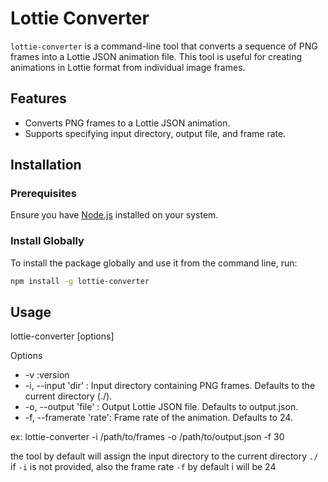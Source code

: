 # Lottie Converter

`lottie-converter` is a command-line tool that converts a sequence of PNG frames into a Lottie JSON animation file. This tool is useful for creating animations in Lottie format from individual image frames.

## Features

- Converts PNG frames to a Lottie JSON animation.
- Supports specifying input directory, output file, and frame rate.

## Installation

### Prerequisites

Ensure you have [Node.js](https://nodejs.org/) installed on your system.

### Install Globally

To install the package globally and use it from the command line, run:

```sh
npm install -g lottie-converter
```

## Usage

lottie-converter [options]

Options

- -v                    :version
- -i, --input 'dir'     : Input directory containing PNG frames. Defaults to the current directory (./).
- -o, --output 'file'   : Output Lottie JSON file. Defaults to output.json.
- -f, --framerate 'rate': Frame rate of the animation. Defaults to 24.

ex: lottie-converter -i /path/to/frames -o /path/to/output.json -f 30

the tool by default will assign the input directory to the current directory `./` if `-i` is not provided, also the frame rate `-f` by default i will be 24
